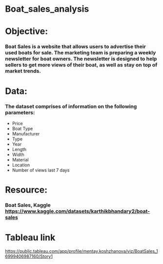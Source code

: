 # Boat_sales_analysis

# Objective:
### Boat Sales is a website that allows users to advertise their used boats for sale. The marketing team is preparing a weekly newsletter for boat owners. The newsletter is designed to help sellers to get more views of their boat, as well as stay on top of market trends. 

# Data:
### The dataset comprises of information on the following parameters:
- Price
- Boat Type
- Manufacturer
- Type
- Year
- Length
- Width
- Material
- Location
- Number of views last 7 days

# Resource:
### Boat Sales, Kaggle https://www.kaggle.com/datasets/karthikbhandary2/boat-sales 

# Tableau link
https://public.tableau.com/app/profile/mentay.koshzhanova/viz/BoatSales_16999406987160/Story1 
